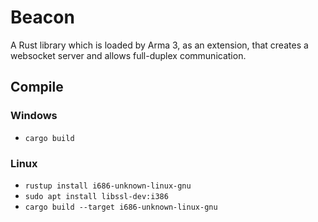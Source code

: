 # Beacon

A Rust library which is loaded by Arma 3, as an extension, that creates a websocket server and allows full-duplex communication.

## Compile

### Windows

- `cargo build`

### Linux

- `rustup install i686-unknown-linux-gnu`
- `sudo apt install libssl-dev:i386`
- `cargo build --target i686-unknown-linux-gnu`
